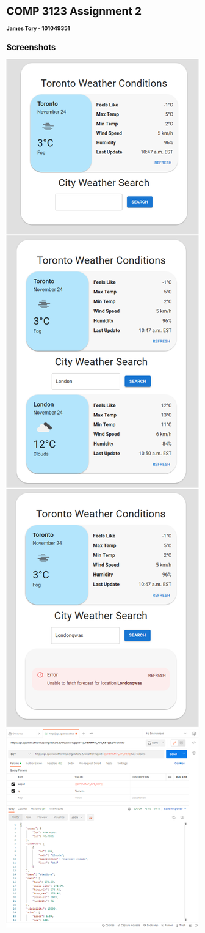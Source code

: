 # COMP 3123 Assignment 2

**James Tory - 101049351**

## Screenshots
![Screenshot 1](/screenshots/s1.png?raw=true)
![Screenshot 2](/screenshots/s2.png?raw=true)
![Screenshot 3](/screenshots/s3.png?raw=true)
![Screenshot 4](/screenshots/s4.png?raw=true)